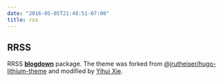 ```yaml
---
date: "2016-05-05T21:48:51-07:00"
title: rss
---
```


## RRSS
RRSS [**blogdown**](https://github.com/rstudio/blogdown) package. The theme was forked from [@jrutheiser/hugo-lithium-theme](https://github.com/jrutheiser/hugo-lithium-theme) and modified by [Yihui Xie](https://github.com/yihui/hugo-lithium).
